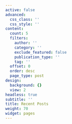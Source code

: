 ```yaml
---
active: false
advanced:
  css_class: ''
  css_style: ''
content:
  count: 5
  filters:
    author: ''
    category: ''
    exclude_featured: false
    publication_type: ''
    tag: ''
  offset: 0
  order: desc
  page_type: post
design:
  background: {}
  view: 2
headless: true
subtitle: ''
title: Recent Posts
weight: 70
widget: pages
---
```


